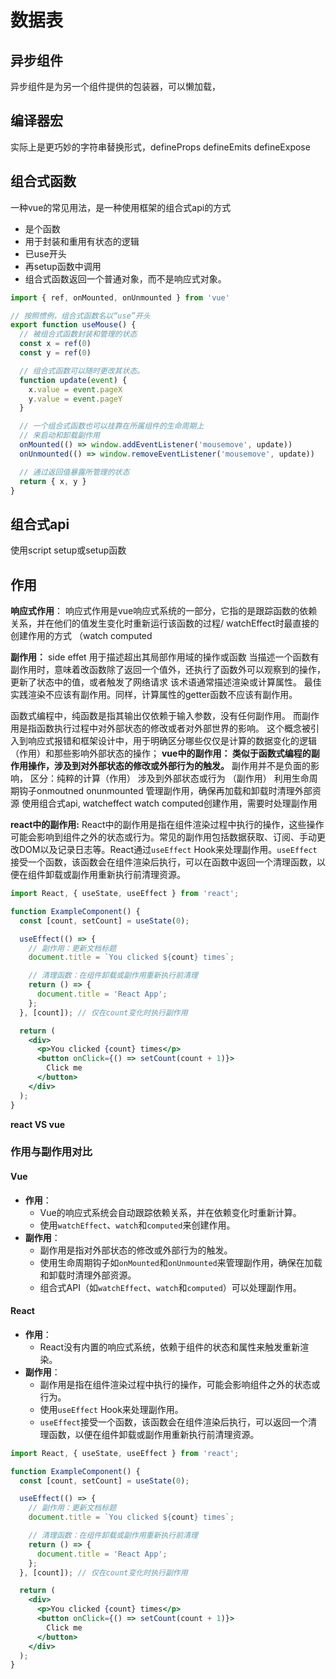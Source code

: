 # 数据表

## 异步组件
异步组件是为另一个组件提供的包装器，可以懒加载，

## 编译器宏
实际上是更巧妙的字符串替换形式，defineProps defineEmits defineExpose

## 组合式函数
一种vue的常见用法，是一种使用框架的组合式api的方式
+ 是个函数
+ 用于封装和重用有状态的逻辑
+ 已use开头
+ 再setup函数中调用
+ 组合式函数返回一个普通对象，而不是响应式对象。
```js
import { ref, onMounted, onUnmounted } from 'vue'

// 按照惯例，组合式函数名以“use”开头
export function useMouse() {
  // 被组合式函数封装和管理的状态
  const x = ref(0)
  const y = ref(0)

  // 组合式函数可以随时更改其状态。
  function update(event) {
    x.value = event.pageX
    y.value = event.pageY
  }

  // 一个组合式函数也可以挂靠在所属组件的生命周期上
  // 来启动和卸载副作用
  onMounted(() => window.addEventListener('mousemove', update))
  onUnmounted(() => window.removeEventListener('mousemove', update))

  // 通过返回值暴露所管理的状态
  return { x, y }
}
```

## 组合式api 
使用script setup或setup函数

## 作用
 **响应式作用**：
 响应式作用是vue响应式系统的一部分，它指的是跟踪函数的依赖关系，并在他们的值发生变化时重新运行该函数的过程/
 watchEffect时最直接的创建作用的方式 （watch  computed


**副作用：** side effet
用于描述超出其局部作用域的操作或函数
当描述一个函数有副作用时，意味着改函数除了返回一个值外，还执行了函数外可以观察到的操作，更新了状态中的值，或者触发了网络请求
该术语通常描述渲染或计算属性。 最佳实践渲染不应该有副作用。同样，计算属性的getter函数不应该有副作用。

函数式编程中，纯函数是指其输出仅依赖于输入参数，没有任何副作用。
而副作用是指函数执行过程中对外部状态的修改或者对外部世界的影响。
这个概念被引入到响应式报错和框架设计中，用于明确区分哪些仅仅是计算的数据变化的逻辑（作用）和那些影响外部状态的操作；
**vue中的副作用： 类似于函数式编程的副作用操作，涉及到对外部状态的修改或外部行为的触发。**
副作用并不是负面的影响，
区分：纯粹的计算（作用） 涉及到外部状态或行为  （副作用）
利用生命周期钩子onmoutned onunmounted 管理副作用，确保再加载和卸载时清理外部资源
使用组合式api, watcheffect  watch computed创建作用，需要时处理副作用

**react中的副作用:** 
React中的副作用是指在组件渲染过程中执行的操作，这些操作可能会影响到组件之外的状态或行为。常见的副作用包括数据获取、订阅、手动更改DOM以及记录日志等。React通过`useEffect` Hook来处理副作用。`useEffect`接受一个函数，该函数会在组件渲染后执行，可以在函数中返回一个清理函数，以便在组件卸载或副作用重新执行前清理资源。

```jsx
import React, { useState, useEffect } from 'react';

function ExampleComponent() {
  const [count, setCount] = useState(0);

  useEffect(() => {
    // 副作用：更新文档标题
    document.title = `You clicked ${count} times`;

    // 清理函数：在组件卸载或副作用重新执行前清理
    return () => {
      document.title = 'React App';
    };
  }, [count]); // 仅在count变化时执行副作用

  return (
    <div>
      <p>You clicked {count} times</p>
      <button onClick={() => setCount(count + 1)}>
        Click me
      </button>
    </div>
  );
}
```

**react VS vue**

### 作用与副作用对比

#### Vue
- **作用**：
  - Vue的响应式系统会自动跟踪依赖关系，并在依赖变化时重新计算。
  - 使用`watchEffect`、`watch`和`computed`来创建作用。
- **副作用**：
  - 副作用是指对外部状态的修改或外部行为的触发。
  - 使用生命周期钩子如`onMounted`和`onUnmounted`来管理副作用，确保在加载和卸载时清理外部资源。
  - 组合式API（如`watchEffect`、`watch`和`computed`）可以处理副作用。

#### React
- **作用**：
  - React没有内置的响应式系统，依赖于组件的状态和属性来触发重新渲染。
- **副作用**：
  - 副作用是指在组件渲染过程中执行的操作，可能会影响组件之外的状态或行为。
  - 使用`useEffect` Hook来处理副作用。
  - `useEffect`接受一个函数，该函数会在组件渲染后执行，可以返回一个清理函数，以便在组件卸载或副作用重新执行前清理资源。

```jsx
import React, { useState, useEffect } from 'react';

function ExampleComponent() {
  const [count, setCount] = useState(0);

  useEffect(() => {
    // 副作用：更新文档标题
    document.title = `You clicked ${count} times`;

    // 清理函数：在组件卸载或副作用重新执行前清理
    return () => {
      document.title = 'React App';
    };
  }, [count]); // 仅在count变化时执行副作用

  return (
    <div>
      <p>You clicked {count} times</p>
      <button onClick={() => setCount(count + 1)}>
        Click me
      </button>
    </div>
  );
}
```
